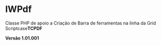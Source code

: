 # IWPdf
Classe PHP de apoio a Criação de Barra de ferramentas na linha da Grid Scriptcase<b>TCPDF</b>

<b>Versão 1.01.001</b>
